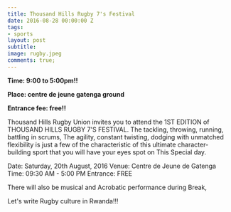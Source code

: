 ```yaml
---
title: Thousand Hills Rugby 7's Festival
date: 2016-08-28 00:00:00 Z
tags:
- sports
layout: post
subtitle: 
image: rugby.jpeg
comments: true;
---
```


<strong>Time: 9:00 to 5:00pm!!</strong>

<strong>Place: centre de jeune gatenga ground </strong>

<strong>Entrance fee: free!!</strong>

Thousand Hills Rugby Union invites you to attend
the 1ST EDITION of THOUSAND HILLS RUGBY 7'S FESTIVAL.
The tackling, throwing, running, battling in scrums,
The agility, constant twisting, dodging with unmatched flexibility
is just a few of the characteristic of this ultimate character-building sport
that you will have your eyes spot on This Special day.

Date: Saturday, 20th August, 2016
Venue: Centre de Jeune de Gatenga
Time: 09:30 AM - 5:00 PM
Entrance: FREE

There will also be musical and Acrobatic performance during Break,

Let's write Rugby culture in Rwanda!!!
